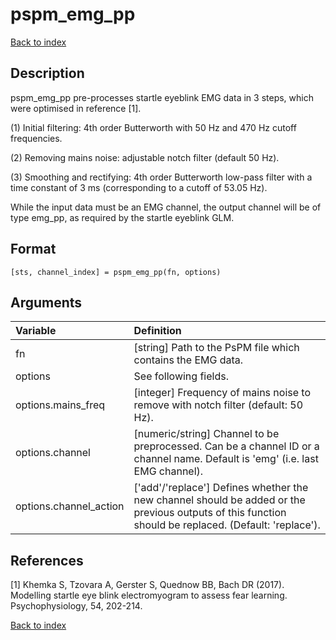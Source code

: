 # pspm_emg_pp
[Back to index](/PsPM/ref/)

## Description

pspm_emg_pp pre-processes startle eyeblink EMG data in 3 steps, which were optimised in reference [1].

(1) Initial filtering: 4th order Butterworth with 50 Hz and 470 Hz cutoff frequencies.

(2) Removing mains noise: adjustable notch filter (default 50 Hz).

(3) Smoothing and rectifying: 4th order Butterworth low-pass filter with a time constant of 3 ms (corresponding to a cutoff of 53.05 Hz).

While the input data must be an EMG channel, the output channel will be of type emg_pp, as required by the startle eyeblink GLM.


## Format

`[sts, channel_index] = pspm_emg_pp(fn, options)`


## Arguments

| Variable | Definition |
|:--|:--|
| fn | [string] Path to the PsPM file which contains the EMG data. |
| options | See following fields. |
| options.mains_freq | [integer] Frequency of mains noise to remove with notch filter (default: 50 Hz). |
| options.channel | [numeric/string] Channel to be preprocessed. Can be a channel ID or a channel name. Default is 'emg' (i.e. last EMG channel). |
| options.channel_action | ['add'/'replace'] Defines whether the new channel should be added or the previous outputs of this function should be replaced. (Default: 'replace'). |

## References

[1] Khemka S, Tzovara A, Gerster S, Quednow BB, Bach DR (2017). Modelling startle eye blink electromyogram to assess fear learning. Psychophysiology, 54, 202-214.



[Back to index](/PsPM/ref/)
